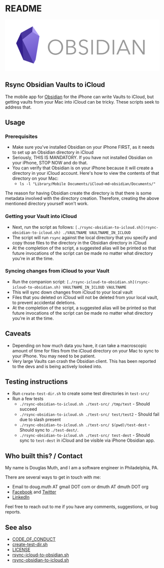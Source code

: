 # README

![](../../assets/obsidian-logo.png)

## Rsync Obsidian Vaults to iCloud

The mobile app for <a href="https://obsidian.md/">Obsidian</a> for the iPhone
can write Vaults to iCloud, but getting vaults from your Mac into iCloud can be tricky.
These scripts seek to address that.

## Usage

### Prerequisites

- Make sure you've installed Obsidian on your iPhone FIRST, as it needs to set up an Obsidian directory in iCloud
- Seriously, THIS IS MANDATORY.  If you have not installed Obsidian on your iPhone, STOP NOW and do that.
- You can verify that Obsidian is on your iPhone because it will create a directory in your iCloud account. Here's how to view the contents of that directory on your Mac:
   - `ls -l "Library/Mobile Documents/iCloud~md~obsidian/Documents/"`

The reason for having Obsidian create the directory is that there is some metadata involved with the directory creation.  Therefore, creating the above mentioned directory yourself won't work.


### Getting your Vault into iCloud

- Next, run the script as follows: `[./rsync-obsidian-to-icloud.sh](rsync-obsidian-to-icloud.sh) ./VAULTNAME VAULTNAME_IN_ICLOUD`
- The script will run `rsync` against the local directory that you specify and copy those files to the directory in the Obsidian directory in iCloud
- At the completion of the script, a suggested alias will be printed so that future invocations of the script can be made no matter what directory you're in at the time.


### Syncing changes from iCloud to your Vault

- Run the companion script: `[./rsync-icloud-to-obsidian.sh](rsync-icloud-to-obsidian.sh) VAULTNAME_IN_ICLOUD VAULTNAME`
- This will sync down changes from iCloud to your local vault
- Files that you deleted on iCloud will not be deleted from your local vault, to prevent accidental deletions.
- At the completion of the script, a suggested alias will be printed so that future invocations of the script can be made no matter what directory you're in at the time.


## Caveats

- Depending on how much data you have, it can take a macroscopic amount of time for files from the iCloud directory on your Mac to sync to your iPhone.  You may need to be patient.
- Very large Vaults can crash the Obsidian client.  This has been reported to the devs and is being actively looked into.


## Testing instructions

- Run `create-test-dir.sh` to create some test directories in `test-src/`
- Run a few tests
  - `./rsync-obsidian-to-icloud.sh ./test-src/ /tmp/test` - Should succeed
  - `./rsync-obsidian-to-icloud.sh ./test-src/ test/test2` - Should fail due to slash present
  - `./rsync-obsidian-to-icloud.sh ./test-src/ $(pwd)/test-dest` - Should sync to `./test-dest/`.
  - `./rsync-obsidian-to-icloud.sh ./test-src/ test-dest` - Should sync to `test-dest` in iCloud and be visible via iPhone Obsidian app.

## Who built this? / Contact

My name is Douglas Muth, and I am a software engineer in Philadelphia, PA.

There are several ways to get in touch with me:
- Email to doug.muth AT gmail DOT com or dmuth AT dmuth DOT org
- [Facebook](https://facebook.com/dmuth) and [Twitter](http://twitter.com/dmuth)
- [LinkedIn](https://linkedin.com/in/dmuth)

Feel free to reach out to me if you have any comments, suggestions, or bug reports.


## See also

- [CODE_OF_CONDUCT](CODE_OF_CONDUCT.md)
- [create-test-dir.sh](create-test-dir.sh.md)
- [LICENSE](LICENSE.md)
- [rsync-icloud-to-obsidian.sh](rsync-icloud-to-obsidian.sh.md)
- [rsync-obsidian-to-icloud.sh](rsync-obsidian-to-icloud.sh.md)
